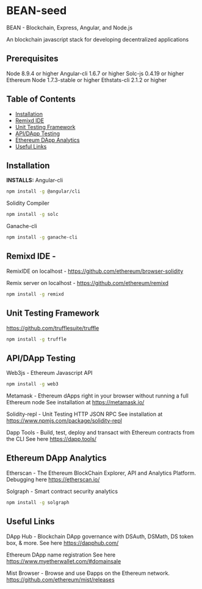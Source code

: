 # BEAN-seed
BEAN - Blockchain, Express, Angular, and Node.js 

An blockchain javascript stack for developing decentralized applications
## Prerequisites

Node 8.9.4 or higher
Angular-cli 1.6.7 or higher
Solc-js 0.4.19 or higher
Ethereum Node 1.7.3-stable or higher
Ethstats-cli 2.1.2 or higher

## Table of Contents

* [Installation](#installation)
* [Remixd IDE](#remixd-ide)
* [Unit Testing Framework](#unit-testing-framework)
* [API/DApp Testing](#api-testing-tool)
* [Ethereum DApp Analytics](#ethereum-dapp-analytics)
* [Useful Links](#useful-links)

## Installation

**INSTALLS:**
Angular-cli
```bash
npm install -g @angular/cli
```
Solidity Compiler
```bash
npm install -g solc
```
Ganache-cli
```bash
npm install -g ganache-cli
```

## Remixd IDE - 
RemixIDE on localhost - https://github.com/ethereum/browser-solidity

Remix server on localhost - https://github.com/ethereum/remixd
```bash
npm install -g remixd
```

## Unit Testing Framework
https://github.com/trufflesuite/truffle
```bash
npm install -g truffle
```

## API/DApp Testing
 Web3js - Ethereum Javascript API
 ```bash
 npm install -g web3
 ```
Metamask - Ethereum dApps right in your browser without running a full Ethereum node
See installation at https://metamask.io/

Solidity-repl - Unit Testing HTTP JSON RPC
See installation at https://www.npmjs.com/package/solidity-repl

Dapp Tools - Build, test, deploy and transact with Ethereum contracts from the CLI
See here https://dapp.tools/ 


## Ethereum DApp Analytics
Etherscan - The Ethereum BlockChain Explorer, API and Analytics Platform.
Debugging here https://etherscan.io/

Solgraph - Smart contract security analytics
```bash
npm install -g solgraph
```

## Useful Links
DApp Hub - Blockchain DApp governance with DSAuth, DSMath, DS token box, & more.
See here https://dapphub.com/ 

Ethereum DApp name registration 
See here https://www.myetherwallet.com/#domainsale

Mist Browser - Browse and use Ðapps on the Ethereum network.
https://github.com/ethereum/mist/releases
